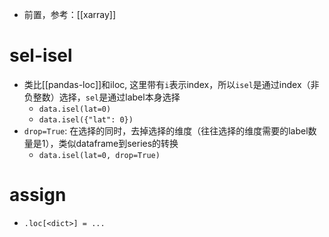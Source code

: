 - 前置，参考：[[xarray]]
# sel-isel
- 类比[[pandas-loc]]和iloc, 这里带有`i`表示index，所以`isel`是通过index（非负整数）选择，`sel`是通过label本身选择
    - `data.isel(lat=0)`
    - `data.isel({"lat": 0})`
- `drop=True`: 在选择的同时，去掉选择的维度（往往选择的维度需要的label数量是1），类似dataframe到series的转换
    - `data.isel(lat=0, drop=True)`
# assign
- `.loc[<dict>] = ...`